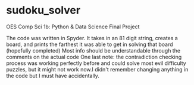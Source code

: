 # sudoku_solver
OES Comp Sci 1b: Python & Data Science Final Project

The code was written in Spyder. It takes in an 81 digit string, creates a board, and prints the farthest it was able to get in solving that board (hopefully completed)
Most info should be understandable through the comments on the actual code
One last note: the contradiction checking process was working perfectly before and could solve most evil difficulty puzzles, but it might not work now.I didn't remember changing anything in the code but I must have accidentally.
